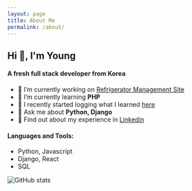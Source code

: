 ```yaml
---
layout: page
title: About Me
permalink: /about/
---
```


<h2>Hi 👋, I'm Young</h2>
<h4>A fresh full stack developer from Korea</h4>

- 🔭 I’m currently working on [Refrigerator Management Site](https://github.com/HyangYoung/refri)
- 🌱 I’m currently learning **PHP**
- 📝 I recently started logging what I learned [here](https://HyangYoung.github.io/blog/)
- 💬 Ask me about **Python, Django**
- 📄 Find out about my experience in [Linkedin](https://www.linkedin.com/in/hyangyoung/)


<h4 align="left">Languages and Tools:</h4>

- Python, Javascript
- Django, React
- SQL

![GitHub stats](https://github-readme-stats.vercel.app/api?username=hyangyoung&show_icons=true&count_private=true)  
